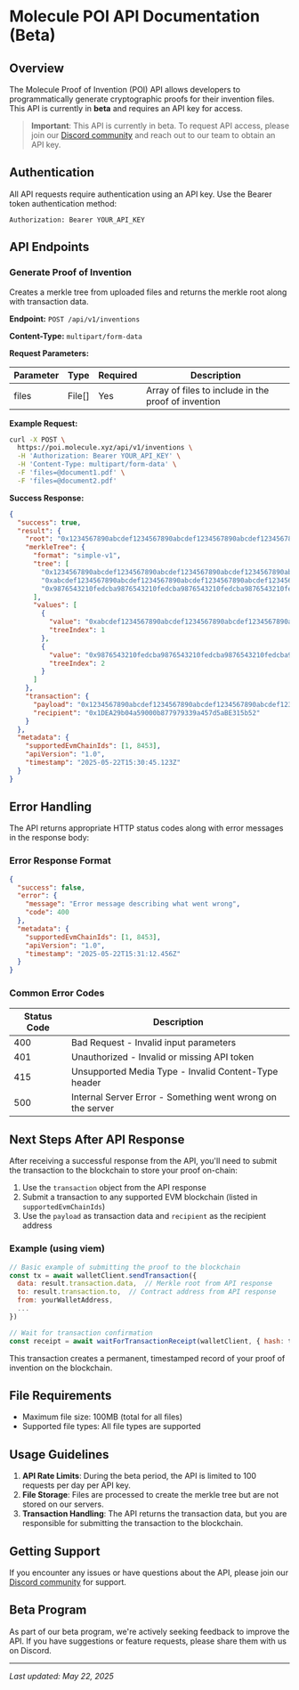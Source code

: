 # Molecule POI API Documentation (Beta)

## Overview

The Molecule Proof of Invention (POI) API allows developers to programmatically generate cryptographic proofs for their invention files. This API is currently in **beta** and requires an API key for access.

> **Important**: This API is currently in beta. To request API access, please join our [Discord community](https://t.co/L0VEiy4Bjk) and reach out to our team to obtain an API key.

## Authentication

All API requests require authentication using an API key. Use the Bearer token authentication method:

```
Authorization: Bearer YOUR_API_KEY
```

## API Endpoints

### Generate Proof of Invention

Creates a merkle tree from uploaded files and returns the merkle root along with transaction data.

**Endpoint:** `POST /api/v1/inventions`

**Content-Type:** `multipart/form-data`

**Request Parameters:**

| Parameter | Type | Required | Description |
|-----------|------|----------|-------------|
| files | File[] | Yes | Array of files to include in the proof of invention |

**Example Request:**

```bash
curl -X POST \
  https://poi.molecule.xyz/api/v1/inventions \
  -H 'Authorization: Bearer YOUR_API_KEY' \
  -H 'Content-Type: multipart/form-data' \
  -F 'files=@document1.pdf' \
  -F 'files=@document2.pdf'
```

**Success Response:**

```json
{
  "success": true,
  "result": {
    "root": "0x1234567890abcdef1234567890abcdef1234567890abcdef1234567890abcdef",
    "merkleTree": {
      "format": "simple-v1",
      "tree": [
        "0x1234567890abcdef1234567890abcdef1234567890abcdef1234567890abcdef",
        "0xabcdef1234567890abcdef1234567890abcdef1234567890abcdef1234567890",
        "0x9876543210fedcba9876543210fedcba9876543210fedcba9876543210fedcba"
      ],
      "values": [
        {
          "value": "0xabcdef1234567890abcdef1234567890abcdef1234567890abcdef1234567890",
          "treeIndex": 1
        },
        {
          "value": "0x9876543210fedcba9876543210fedcba9876543210fedcba9876543210fedcba",
          "treeIndex": 2
        }
      ]
    },
    "transaction": {
      "payload": "0x1234567890abcdef1234567890abcdef1234567890abcdef1234567890abcdef",
      "recipient": "0x1DEA29b04a59000b877979339a457d5aBE315b52"
    }
  },
  "metadata": {
    "supportedEvmChainIds": [1, 8453],
    "apiVersion": "1.0",
    "timestamp": "2025-05-22T15:30:45.123Z"
  }
}
```

## Error Handling

The API returns appropriate HTTP status codes along with error messages in the response body:

### Error Response Format

```json
{
  "success": false,
  "error": {
    "message": "Error message describing what went wrong",
    "code": 400
  },
  "metadata": {
    "supportedEvmChainIds": [1, 8453],
    "apiVersion": "1.0",
    "timestamp": "2025-05-22T15:31:12.456Z"
  }
}
```

### Common Error Codes

| Status Code | Description |
|-------------|-------------|
| 400 | Bad Request - Invalid input parameters |
| 401 | Unauthorized - Invalid or missing API token |
| 415 | Unsupported Media Type - Invalid Content-Type header |
| 500 | Internal Server Error - Something went wrong on the server |

## Next Steps After API Response

After receiving a successful response from the API, you'll need to submit the transaction to the blockchain to store your proof on-chain:

1. Use the `transaction` object from the API response
2. Submit a transaction to any supported EVM blockchain (listed in `supportedEvmChainIds`)
3. Use the `payload` as transaction data and `recipient` as the recipient address

### Example (using viem)

```javascript
// Basic example of submitting the proof to the blockchain
const tx = await walletClient.sendTransaction({
  data: result.transaction.data,  // Merkle root from API response
  to: result.transaction.to,  // Contract address from API response
  from: yourWalletAddress,
  ...
})

// Wait for transaction confirmation
const receipt = await waitForTransactionReceipt(walletClient, { hash: tx })
```

This transaction creates a permanent, timestamped record of your proof of invention on the blockchain.

## File Requirements

- Maximum file size: 100MB (total for all files)
- Supported file types: All file types are supported

## Usage Guidelines

1. **API Rate Limits**: During the beta period, the API is limited to 100 requests per day per API key.
2. **File Storage**: Files are processed to create the merkle tree but are not stored on our servers.
3. **Transaction Handling**: The API returns the transaction data, but you are responsible for submitting the transaction to the blockchain.

## Getting Support

If you encounter any issues or have questions about the API, please join our [Discord community](https://t.co/L0VEiy4Bjk) for support.

## Beta Program

As part of our beta program, we're actively seeking feedback to improve the API. If you have suggestions or feature requests, please share them with us on Discord.

---

*Last updated: May 22, 2025*